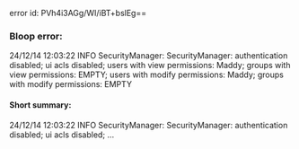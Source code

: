 error id: PVh4i3AGg/WI/iBT+bslEg==
### Bloop error:

24/12/14 12:03:22 INFO SecurityManager: SecurityManager: authentication disabled; ui acls disabled; users with view permissions: Maddy; groups with view permissions: EMPTY; users with modify permissions: Maddy; groups with modify permissions: EMPTY
#### Short summary: 

24/12/14 12:03:22 INFO SecurityManager: SecurityManager: authentication disabled; ui acls disabled; ...